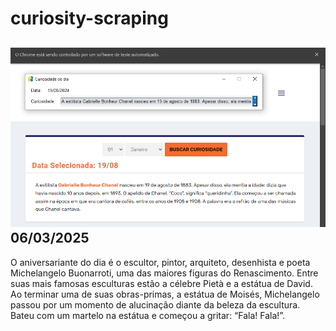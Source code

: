 # curiosity-scraping
![Budget](./execucao.png)
06/03/2025
-
O aniversariante do dia é o escultor, pintor, arquiteto, desenhista e poeta Michelangelo Buonarroti, uma das maiores figuras do Renascimento. Entre suas mais famosas esculturas estão a célebre Pietà e a estátua de David. Ao terminar uma de suas obras-primas, a estátua de Moisés, Michelangelo passou por um momento de alucinação diante da beleza da escultura. Bateu com um martelo na estátua e começou a gritar: “Fala! Fala!”.
